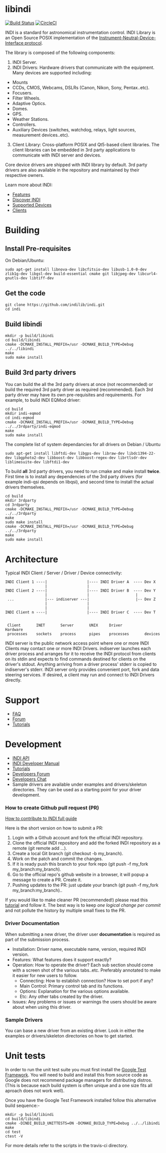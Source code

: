 # libindi
[![Build Status](https://travis-ci.org/indilib/indi.svg?branch=master)](https://travis-ci.org/indilib/indi)
[![CircleCI](https://circleci.com/gh/indilib/indi.svg?style=svg)](https://circleci.com/gh/indilib/indi)

INDI is a standard for astronomical instrumentation control. INDI Library is an Open Source POSIX implementation of the
[Instrument-Neutral-Device-Interface protocol](http://www.clearskyinstitute.com/INDI/INDI.pdf).

The library is composed of the following components:

1. INDI Server.
2. INDI Drivers: Hardware drivers that communicate with the equipment. Many devices are supported including:
+ Mounts
+ CCDs, CMOS, Webcams, DSLRs (Canon, Nikon, Sony, Pentax..etc).
+ Focusers.
+ Filter Wheels.
+ Adaptive Optics.
+ Domes.
+ GPS.
+ Weather Stations.
+ Controllers.
+ Auxiliary Devices (switches, watchdog, relays, light sources, measurement devices..etc).
3. Client Library: Cross-platform POSIX and Qt5-based client libraries. The client libraries can be embedded in 3rd party applications to communicate with INDI server and devices.

Core device drivers are shipped with INDI library by default. 3rd party drivers are also available in the repository and maintained by their respective owners.

Learn more about INDI:
+ [Features](http://indilib.org/about/features.html)
+ [Discover INDI](http://indilib.org/about/discover-indi.html)
+ [Supported Devices](http://indilib.org/devices/)
+ [Clients](http://indilib.org/about/clients.html)

# Building

## Install Pre-requisites

On Debian/Ubuntu:

```
sudo apt-get install libnova-dev libcfitsio-dev libusb-1.0-0-dev zlib1g-dev libgsl-dev build-essential cmake git libjpeg-dev libcurl4-gnutls-dev libtiff-dev
```
## Get the code
```
git clone https://github.com/indilib/indi.git
cd indi
```
## Build libindi

```
mkdir -p build/libindi
cd build/libindi
cmake -DCMAKE_INSTALL_PREFIX=/usr -DCMAKE_BUILD_TYPE=Debug ../../libindi
make
sudo make install
```

## Build 3rd party drivers

You can build the all the 3rd party drivers at once (not recommended) or build the required 3rd party driver as required (recommended). Each 3rd party driver may have its own pre-requisites and requirements. For example, to build INDI EQMod driver:

```
cd build
mkdir indi-eqmod
cd indi-eqmod
cmake -DCMAKE_INSTALL_PREFIX=/usr -DCMAKE_BUILD_TYPE=Debug ../../3rdparty/indi-eqmod
make
sudo make install
```

The complete list of system dependancies for all drivers on Debian / Ubuntu

```
sudo apt-get install libftdi-dev libgps-dev libraw-dev libdc1394-22-dev libgphoto2-dev libboost-dev libboost-regex-dev librtlsdr-dev liblimesuite-dev libftdi1-dev
```

To build **all** 3rd party drivers, you need to run cmake and make install **twice**. First time is to install any dependencies of the 3rd party drivers (for example indi-qsi depends on libqsi), and second time to install the actual drivers themselves.

```
cd build
mkdir 3rdparty
cd 3rdparty
cmake -DCMAKE_INSTALL_PREFIX=/usr -DCMAKE_BUILD_TYPE=Debug ../../3rdparty
make
sudo make install
cmake -DCMAKE_INSTALL_PREFIX=/usr -DCMAKE_BUILD_TYPE=Debug ../../3rdparty
make
sudo make install
```

# Architecture


Typical INDI Client / Server / Driver / Device connectivity:


    INDI Client 1 ----|                  |---- INDI Driver A  ---- Dev X
                      |                  |
    INDI Client 2 ----|                  |---- INDI Driver B  ---- Dev Y
                      |                  |                     |
     ...              |--- indiserver ---|                     |-- Dev Z
                      |                  |
                      |                  |
    INDI Client n ----|                  |---- INDI Driver C  ---- Dev T


     Client       INET       Server       UNIX     Driver          Hardware
     processes    sockets    process      pipes    processes       devices



INDI server is the public network access point where one or more INDI Clients may contact one or more INDI Drivers.
indiserver launches each driver process and arranges for it to receive the INDI protocol from clients on its stdin and expects to find commands destined for clients on the driver's stdout.
Anything arriving from a driver process' stderr is copied to indiserver's stderr.
INDI server only provides convenient port, fork and data steering services. If desired, a client may run and connect to INDI Drivers directly.

# Support

+ [FAQ](http://indilib.org/support/faq.html)
+ [Forum](http://indilib.org/forum.html)
+ [Tutorials](http://indilib.org/support/tutorials.html)

# Development

+ [INDI API](http://www.indilib.org/api/index.html)
+ [INDI Developer Manual](http://indilib.org/develop/developer-manual.html)
+ [Tutorials](http://indilib.org/develop/tutorials.html)
+ [Developers Forum](http://indilib.org/forum/development.html)
+ [Developers Chat](https://riot.im/app/#/room/#kstars:matrix.org)
+ Sample drivers are available under examples and drivers/skeleton directories. They can be used as a starting point for your driver development.

### How to create Github pull request (PR)

[How to contribute to INDI full guide](http://indilib.org/develop/tutorials/181-how-to-contribute-to-indi-github-development.html)

Here is the short version on how to submit a PR:
1. Login with a Github account and fork the official INDI repository.
2. Clone the official INDI repository and add the forked INDI repository as a remote (git remote add ...).
3. Create a local Git branch (git checkout -b my_branch).
4. Work on the patch and commit the changes.
5. If it is ready push this branch to your fork repo (git push -f my_fork my_branch:my_branch).
6. Go to the official repo's github website in a browser, it will popup a message to create a PR. Create it.
7. Pushing updates to the PR: just update your branch (git push -f my_fork my_branch:my_branch)..

If you would like to make cleaner PR (recommended!) please read this [tutorial](https://blog.adamspiers.org/2015/03/24/why-and-how-to-correctly-amend-github-pull-requests/) and follow it. The best way is to keep *one logical change per commit* and not pollute the history by multiple small fixes to the PR.

### Driver Documentation

When submitting a new driver, the driver user **documentation** is required as part of the submission process.

* Installation: Driver name, executable name, version, required INDI version.
* Features: What features does it support exactly?
* Operation: How to operate the driver? Each sub section should come with a screen shot of the various tabs..etc.
  Preferably annotated to make it easier for new users to follow.
  * Connecting: How to establish connection? How to set port if any?
  * Main Control: Primary control tab and its functions.
  * Options: Explanation for the various options available.
  * Etc: Any other tabs created by the driver.
* Issues: Any problems or issues or warnings the users should be aware about when using this driver.

### Sample Drivers

You can base a new driver from an existing driver. Look in either the examples or drivers/skeleton directories on how to get started.

# Unit tests

In order to run the unit test suite you must first install the [Google Test Framework](https://github.com/google/googletest). You will need to build and install this from source code as Google does not recommend package managers for distributing distros.(This is because each build system is often unique and a one size fits all aproach does not work well).

Once you have the Google Test Framework installed follow this alternative build sequence:-

```
mkdir -p build/libindi
cd build/libindi
cmake -DINDI_BUILD_UNITTESTS=ON -DCMAKE_BUILD_TYPE=Debug ../../libindi
make
cd test
ctest -V
```

For more details refer to the scripts in the travis-ci directory.
